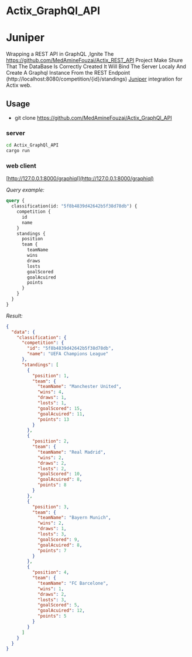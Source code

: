 # Actix_GraphQl_API

# Juniper

Wrapping a REST API in GraphQL ,Ignite The https://github.com/MedAmineFouzai/Actix_REST_API Project Make Shure That The DataBase Is Correctly Created
It Will Bind The Server Localy And Create A Graphql Instance From the REST Endpoint (http://localhost:8080/competition/{id}/standings) 
[Juniper](https://github.com/graphql-rust/juniper) integration for Actix web.

## Usage
 - git clone https://github.com/MedAmineFouzai/Actix_GraphQl_API
### server

```bash
cd Actix_GraphQl_API
cargo run 
```

### web client

[http://127.0.0.1:8000/graphiql](http://127.0.0.1:8000/graphiql)

_Query example:_
```graphql
query {
  classification(id: "5f8b4839d42642b5f38d78db") {
    competition {
      id
      name
    }
    standings {
      position
      team {
        teamName
        wins
        draws
        losts
        goalScored
        goalAcuired
        points
      }
    }
  }
}
```
_Result:_
```json
{
  "data": {
    "classification": {
      "competition": {
        "id": "5f8b4839d42642b5f38d78db",
        "name": "UEFA Champions League"
      },
      "standings": [
        {
          "position": 1,
          "team": {
            "teamName": "Manchester United",
            "wins": 4,
            "draws": 1,
            "losts": 1,
            "goalScored": 15,
            "goalAcuired": 11,
            "points": 13
          }
        },
        {
          "position": 2,
          "team": {
            "teamName": "Real Madrid",
            "wins": 2,
            "draws": 2,
            "losts": 2,
            "goalScored": 10,
            "goalAcuired": 8,
            "points": 8
          }
        },
        {
          "position": 3,
          "team": {
            "teamName": "Bayern Munich",
            "wins": 2,
            "draws": 1,
            "losts": 3,
            "goalScored": 9,
            "goalAcuired": 8,
            "points": 7
          }
        },
        {
          "position": 4,
          "team": {
            "teamName": "FC Barcelone",
            "wins": 1,
            "draws": 2,
            "losts": 3,
            "goalScored": 5,
            "goalAcuired": 12,
            "points": 5
          }
        }
      ]
    }
  }
}
```


